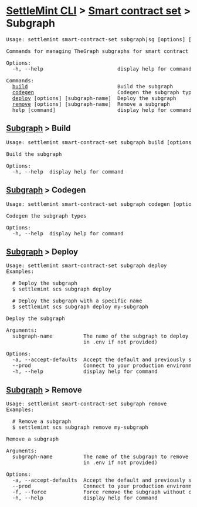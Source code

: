 <h1 id="home"><a href="../../settlemint.md">SettleMint CLI</a> > <a href="../smart-contract-set.md">Smart contract set</a> > Subgraph</h1>

<pre>Usage: settlemint smart-contract-set subgraph|sg [options] [command]

Commands for managing TheGraph subgraphs for smart contract indexing

Options:
  -h, --help                        display help for command

Commands:
  <a href="#subgraph-build">build</a>                             Build the subgraph
  <a href="#subgraph-codegen">codegen</a>                           Codegen the subgraph types
  <a href="#subgraph-deploy">deploy</a> [options] [subgraph-name]  Deploy the subgraph
  <a href="#subgraph-remove">remove</a> [options] [subgraph-name]  Remove a subgraph
  help [command]                    display help for command
</pre>

<h2 id="subgraph-build"><a href="#home">Subgraph</a> > Build</h2>

<pre>Usage: settlemint smart-contract-set subgraph build [options]

Build the subgraph

Options:
  -h, --help  display help for command
</pre>

<h2 id="subgraph-codegen"><a href="#home">Subgraph</a> > Codegen</h2>

<pre>Usage: settlemint smart-contract-set subgraph codegen [options]

Codegen the subgraph types

Options:
  -h, --help  display help for command
</pre>

<h2 id="subgraph-deploy"><a href="#home">Subgraph</a> > Deploy</h2>

<pre>Usage: settlemint smart-contract-set subgraph deploy 
Examples:

  # Deploy the subgraph
  $ settlemint scs subgraph deploy

  # Deploy the subgraph with a specific name
  $ settlemint scs subgraph deploy my-subgraph

Deploy the subgraph

Arguments:
  subgraph-name          The name of the subgraph to deploy (defaults to value
                         in .env if not provided)

Options:
  -a, --accept-defaults  Accept the default and previously set values
  --prod                 Connect to your production environment
  -h, --help             display help for command
</pre>

<h2 id="subgraph-remove"><a href="#home">Subgraph</a> > Remove</h2>

<pre>Usage: settlemint smart-contract-set subgraph remove 
Examples:

  # Remove a subgraph
  $ settlemint scs subgraph remove my-subgraph

Remove a subgraph

Arguments:
  subgraph-name          The name of the subgraph to remove (defaults to value
                         in .env if not provided)

Options:
  -a, --accept-defaults  Accept the default and previously set values
  --prod                 Connect to your production environment
  -f, --force            Force remove the subgraph without confirmation
  -h, --help             display help for command
</pre>

